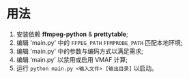 # 用法

1. 安装依赖 **ffmpeg-python** & **prettytable**;
2. 编辑 'main.py' 中的 `FFPEG_PATH` `FFMPROBE_PATH` 匹配本地环境;
3. 编辑 'main.py' 中的参数与编码方式以满足需求;
4. 编辑 ‘main.py' 以禁用或启用 VMAF 计算;
5. 运行 `python main.py <输入文件> [输出目录]` 以启动。
